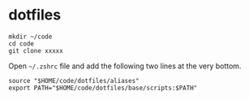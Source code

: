 # dotfiles

```
mkdir ~/code
cd code
git clone xxxxx
```

Open `~/.zshrc` file and add the following two lines at the very bottom.

```
source "$HOME/code/dotfiles/aliases"
export PATH="$HOME/code/dotfiles/base/scripts:$PATH"
```
